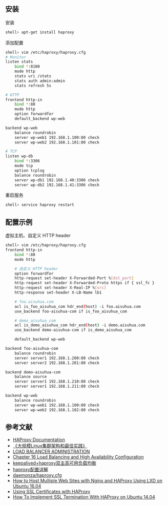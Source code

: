 ## 安装

安装

```sh
shell> apt-get install haproxy
```

添加配置

```sh
shell> vim /etc/haproxy/haproxy.cfg
# Monitor
listen stats
    bind *:8100
    mode http
    stats uri /stats
    stats auth admin:admin
    stats refresh 5s

# HTTP
frontend http-in
    bind *:80
    mode http
    option forwardfor
    default_backend wp-web

backend wp-web
    balance roundrobin
    server wp-web1 192.168.1.100:80 check
    server wp-web2 192.168.1.101:80 check

# TCP
listen wp-db
    bind *:3306
    mode tcp
    option tcplog
    balance roundrobin
    server wp-db1 192.168.1.40:3306 check
    server wp-db2 192.168.1.41:3306 check
```

重启服务

```sh
shell> service haproxy restart
```

## 配置示例

虚拟主机、自定义 HTTP header

```sh
shell> vim /etc/haproxy/haproxy.cfg
frontend http-in
    bind *:80
    mode http

    # 自定义 HTTP header
    option forwardfor
    http-request set-header X-Forwarded-Port %[dst_port]
    http-request set-header X-Forwarded-Proto https if { ssl_fc }
    http-request set-header X-Real-IP %[src]
    http-response set-header X-LB-Name lb1

    # foo.aisuhua.com
    acl is_foo_aisuhua_com hdr_end(host) -i foo.aisuhua.com
    use_backend foo-aisuhua-com if is_foo_aisuhua_com

    # demo_aisuhua_com
    acl is_demo_aisuhua_com hdr_end(host) -i demo.aisuhua.com
    use_backend demo-aisuhua-com if is_demo_aisuhua_com

    default_backend wp-web

backend foo-aisuhua-com
    balance roundrobin
    server server1 192.168.1.200:80 check
    server server2 192.168.1.201:80 check

backend demo-aisuhua-com
    balance source
    server server1 192.168.1.210:80 check
    server server1 192.168.1.211:80 check

backend wp-web
    balance roundrobin
    server wp-web1 192.168.1.100:80 check
    server wp-web2 192.168.1.102:80 check
```

## 参考文献

- [HAProxy Documentation](https://cbonte.github.io/haproxy-dconv/)
- [《大规模Linux集群架构和最佳实践》](https://read.douban.com/ebook/39297083/)
- [LOAD BALANCER ADMINISTRATION](https://access.redhat.com/documentation/en-us/red_hat_enterprise_linux/7/html/load_balancer_administration/index)
- [Chapter 16 Load Balancing and High Availability Configuration](https://docs.oracle.com/cd/E37670_01/E41138/html/ol6-loadbal.html)
- [keepalived+haproxy双主高可用负载均衡](http://blog.51cto.com/nmshuishui/1405486)
- [haproxy配置详解](http://blog.51cto.com/leejia/1421882)
- [daemonza/haproxy.cfg](https://gist.github.com/daemonza/1984806)
- [How to Host Multiple Web Sites with Nginx and HAProxy Using LXD on Ubuntu 16.04](https://www.digitalocean.com/community/tutorials/how-to-host-multiple-web-sites-with-nginx-and-haproxy-using-lxd-on-ubuntu-16-04)
- [Using SSL Certificates with HAProxy](https://serversforhackers.com/c/using-ssl-certificates-with-haproxy)
- [How To Implement SSL Termination With HAProxy on Ubuntu 14.04](https://www.digitalocean.com/community/tutorials/how-to-implement-ssl-termination-with-haproxy-on-ubuntu-14-04)
